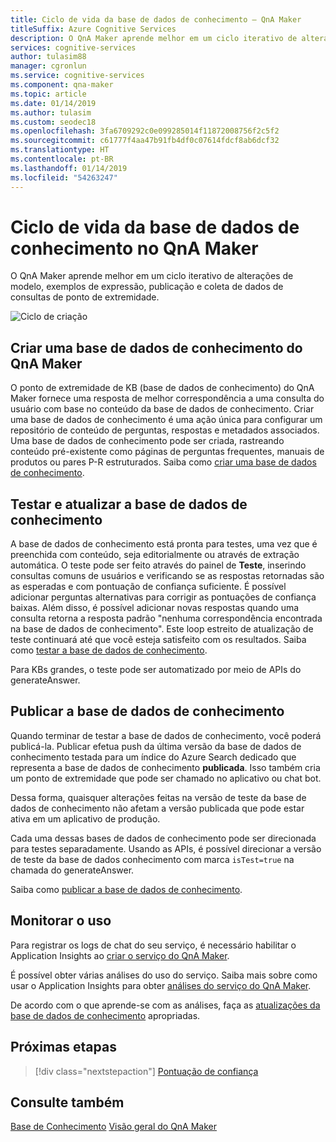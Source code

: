 ```yaml
---
title: Ciclo de vida da base de dados de conhecimento – QnA Maker
titleSuffix: Azure Cognitive Services
description: O QnA Maker aprende melhor em um ciclo iterativo de alterações de modelo, exemplos de expressão, publicação e coleta de dados de consultas de ponto de extremidade.
services: cognitive-services
author: tulasim88
manager: cgronlun
ms.service: cognitive-services
ms.component: qna-maker
ms.topic: article
ms.date: 01/14/2019
ms.author: tulasim
ms.custom: seodec18
ms.openlocfilehash: 3fa6709292c0e099285014f11872008756f2c5f2
ms.sourcegitcommit: c61777f4aa47b91fb4df0c07614fdcf8ab6dcf32
ms.translationtype: HT
ms.contentlocale: pt-BR
ms.lasthandoff: 01/14/2019
ms.locfileid: "54263247"
---
```

# <a name="knowledge-base-lifecycle-in-qna-maker"></a>Ciclo de vida da base de dados de conhecimento no QnA Maker
O QnA Maker aprende melhor em um ciclo iterativo de alterações de modelo, exemplos de expressão, publicação e coleta de dados de consultas de ponto de extremidade. 

![Ciclo de criação](../media/qnamaker-concepts-lifecycle/kb-lifecycle.png)

## <a name="creating-a-qna-maker-knowledge-base"></a>Criar uma base de dados de conhecimento do QnA Maker
O ponto de extremidade de KB (base de dados de conhecimento) do QnA Maker fornece uma resposta de melhor correspondência a uma consulta do usuário com base no conteúdo da base de dados de conhecimento. Criar uma base de dados de conhecimento é uma ação única para configurar um repositório de conteúdo de perguntas, respostas e metadados associados. Uma base de dados de conhecimento pode ser criada, rastreando conteúdo pré-existente como páginas de perguntas frequentes, manuais de produtos ou pares P-R estruturados. Saiba como [criar uma base de dados de conhecimento](../How-To/create-knowledge-base.md).

## <a name="testing-and-updating-the-knowledge-base"></a>Testar e atualizar a base de dados de conhecimento
A base de dados de conhecimento está pronta para testes, uma vez que é preenchida com conteúdo, seja editorialmente ou através de extração automática. O teste pode ser feito através do painel de **Teste**, inserindo consultas comuns de usuários e verificando se as respostas retornadas são as esperadas e com pontuação de confiança suficiente. É possível adicionar perguntas alternativas para corrigir as pontuações de confiança baixas. Além disso, é possível adicionar novas respostas quando uma consulta retorna a resposta padrão "nenhuma correspondência encontrada na base de dados de conhecimento". Este loop estreito de atualização de teste continuará até que você esteja satisfeito com os resultados. Saiba como [testar a base de dados de conhecimento](../How-To/test-knowledge-base.md).

Para KBs grandes, o teste pode ser automatizado por meio de APIs do generateAnswer. 

## <a name="publish-the-knowledge-base"></a>Publicar a base de dados de conhecimento
Quando terminar de testar a base de dados de conhecimento, você poderá publicá-la. Publicar efetua push da última versão da base de dados de conhecimento testada para um índice do Azure Search dedicado que representa a base de dados de conhecimento **publicada**. Isso também cria um ponto de extremidade que pode ser chamado no aplicativo ou chat bot.

Dessa forma, quaisquer alterações feitas na versão de teste da base de dados de conhecimento não afetam a versão publicada que pode estar ativa em um aplicativo de produção.

Cada uma dessas bases de dados de conhecimento pode ser direcionada para testes separadamente. Usando as APIs, é possível direcionar a versão de teste da base de dados conhecimento com marca `isTest=true` na chamada do generateAnswer.

Saiba como [publicar a base de dados de conhecimento](../How-To/publish-knowledge-base.md).

## <a name="monitor-usage"></a>Monitorar o uso
Para registrar os logs de chat do seu serviço, é necessário habilitar o Application Insights ao [criar o serviço do QnA Maker](../How-To/set-up-qnamaker-service-azure.md).

É possível obter várias análises do uso do serviço. Saiba mais sobre como usar o Application Insights para obter [análises do serviço do QnA Maker](../How-To/get-analytics-knowledge-base.md).

De acordo com o que aprende-se com as análises, faça as [atualizações da base de dados de conhecimento](../How-To/edit-knowledge-base.md) apropriadas.

## <a name="next-steps"></a>Próximas etapas

> [!div class="nextstepaction"]
> [Pontuação de confiança](./confidence-score.md)

## <a name="see-also"></a>Consulte também 

[Base de Conhecimento](./knowledge-base.md)
[Visão geral do QnA Maker](../Overview/overview.md)
